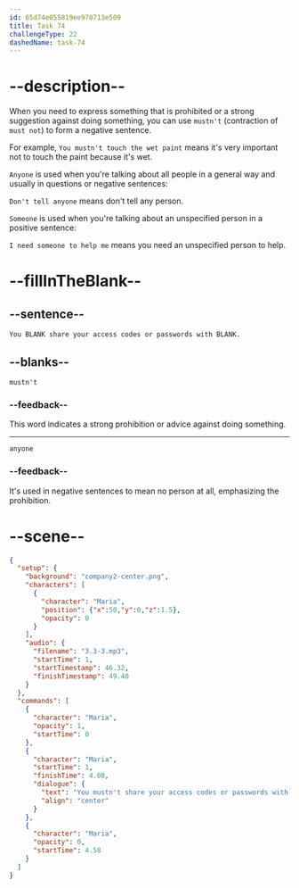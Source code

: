 ```yaml
---
id: 65d74e055819ee970713e509
title: Task 74
challengeType: 22
dashedName: task-74
---
```


<!-- (Audio) Maria: You mustn't share your access codes or passwords with anyone. -->

# --description--

 When you need to express something that is prohibited or a strong suggestion against doing something, you can use `mustn't` (contraction of `must not`) to form a negative sentence.

For example, `You mustn't touch the wet paint` means it's very important not to touch the paint because it's wet.

`Anyone` is used when you're talking about all people in a general way and usually in questions or negative sentences:

`Don't tell anyone` means don't tell any person.

`Someone` is used when you're talking about an unspecified person in a positive sentence:

`I need someone to help me` means you need an unspecified person to help.

# --fillInTheBlank--

## --sentence--

`You BLANK share your access codes or passwords with BLANK.`

## --blanks--

`mustn't`

### --feedback--

This word indicates a strong prohibition or advice against doing something.

---

`anyone`

### --feedback--

It's used in negative sentences to mean no person at all, emphasizing the prohibition.

# --scene--

```json
{
  "setup": {
    "background": "company2-center.png",
    "characters": [
      {
        "character": "Maria",
        "position": {"x":50,"y":0,"z":1.5},
        "opacity": 0
      }
    ],
    "audio": {
      "filename": "3.3-3.mp3",
      "startTime": 1,
      "startTimestamp": 46.32,
      "finishTimestamp": 49.40
    }
  },
  "commands": [
    {
      "character": "Maria",
      "opacity": 1,
      "startTime": 0
    },
    {
      "character": "Maria",
      "startTime": 1,
      "finishTime": 4.08,
      "dialogue": {
        "text": "You mustn't share your access codes or passwords with anyone.",
        "align": "center"
      }
    },
    {
      "character": "Maria",
      "opacity": 0,
      "startTime": 4.58
    }
  ]
}
```
